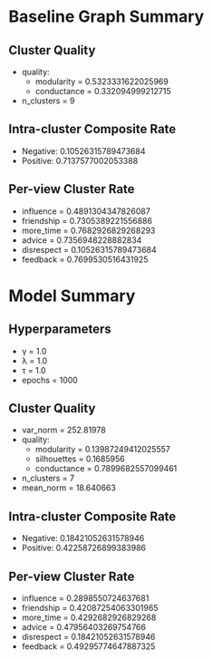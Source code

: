 # Baseline Graph Summary

## Cluster Quality

- quality:
  - modularity = 0.5323331622025969
  - conductance = 0.332094999212715
- n_clusters = 9

## Intra-cluster Composite Rate

- Negative: 0.10526315789473684
- Positive: 0.7137577002053388

## Per-view Cluster Rate

- influence = 0.4891304347826087
- friendship = 0.7305389221556886
- more_time = 0.7682926829268293
- advice = 0.7356948228882834
- disrespect = 0.10526315789473684
- feedback = 0.7699530516431925

# Model Summary

## Hyperparameters

- γ = 1.0
- λ = 1.0
- τ = 1.0
- epochs = 1000

## Cluster Quality

- var_norm = 252.81978
- quality:
  - modularity = 0.13987249412025557
  - silhouettes = 0.1685956
  - conductance = 0.7899682557099461
- n_clusters = 7
- mean_norm = 18.640663

## Intra-cluster Composite Rate

- Negative: 0.18421052631578946
- Positive: 0.42258726899383986

## Per-view Cluster Rate

- influence = 0.2898550724637681
- friendship = 0.42087254063301965
- more_time = 0.4292682926829268
- advice = 0.47956403269754766
- disrespect = 0.18421052631578946
- feedback = 0.49295774647887325

